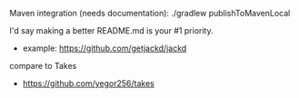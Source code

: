 
Maven integration (needs documentation): ./gradlew publishToMavenLocal

I'd say making a better README.md is your #1 priority. 
* example: https://github.com/getjackd/jackd

compare to Takes
* https://github.com/yegor256/takes
